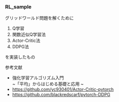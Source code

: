 ### RL_sample  
グリッドワールド問題を解くために  
1. Q学習  
2. 関数近似Q学習法  
3. Actor-Critic法  
4. DDPG法  

を実装したもの  

参考文献  
- 強化学習アルゴリズム入門  
~「平均」からはじめる基礎と応用 ~  
- https://github.com/yc930401/Actor-Critic-pytorch  
- https://github.com/blackredscarf/pytorch-DDPG  